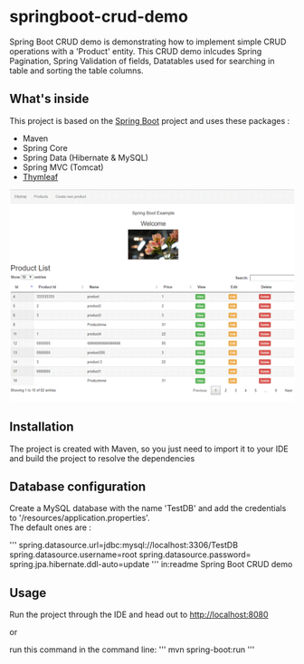 # springboot-crud-demo

Spring Boot CRUD demo is demonstrating how to implement simple CRUD operations with a 'Product' entity.
This CRUD demo inlcudes Spring Pagination, Spring Validation of fields, Datatables used for searching in table and sorting the table columns.

## What's inside 
This project is based on the [Spring Boot](http://projects.spring.io/spring-boot/) project and uses these packages :
- Maven
- Spring Core
- Spring Data (Hibernate & MySQL)
- Spring MVC (Tomcat)
- [Thymleaf](https://thymeleaf.org)

![demo](https://github.com/ccheruku/springboot-crud-demo-master/blob/master/src/main/resources/static/images/demo.GIF?raw=true)

## Installation 
The project is created with Maven, so you just need to import it to your IDE and build the project to resolve the dependencies

## Database configuration 
Create a MySQL database with the name 'TestDB' and add the credentials to '/resources/application.properties'.  
The default ones are :

'''
spring.datasource.url=jdbc:mysql://localhost:3306/TestDB
spring.datasource.username=root
spring.datasource.password=
spring.jpa.hibernate.ddl-auto=update
'''
in:readme Spring Boot CRUD demo

## Usage 
Run the project through the IDE and head out to [http://localhost:8080](http://localhost:8080)

or 

run this command in the command line:
'''
mvn spring-boot:run
'''
